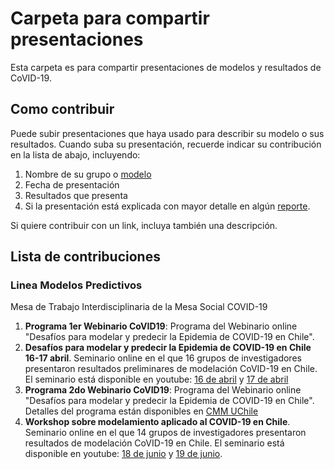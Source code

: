 
# Carpeta para compartir presentaciones

Esta carpeta es para compartir presentaciones de modelos y resultados de CoVID-19.   
 
## Como contribuir

Puede subir presentaciones que haya usado para describir su modelo o sus resultados. Cuando suba su presentación, recuerde indicar su contribución en la lista de abajo, incluyendo:

 1. Nombre de su grupo o [modelo](https://github.com/Instituto-Milenio-de-Datos/modelamiento-covid/tree/master/modelos)
 2. Fecha de presentación
 3. Resultados que presenta
 4. Si la presentación está explicada con mayor detalle en algún [reporte](https://github.com/Instituto-Milenio-de-Datos/modelamiento-covid/tree/master/reportes).

 Si quiere contribuir con un link, incluya también una descripción.

## Lista de contribuciones
### Linea Modelos Predictivos
Mesa de Trabajo Interdisciplinaria de la Mesa Social COVID-19
 1. **Programa 1er Webinario CoVID19**: Programa del Webinario online "Desafíos para modelar y predecir la Epidemia de COVID-19 en Chile".
 2. **Desafíos para modelar y predecir la Epidemia de COVID-19 en Chile 16-17 abril**. Seminario online en el que 16 grupos de investigadores presentaron resultados preliminares de modelación CoVID-19 en Chile. 
El seminario está disponible en youtube: [16 de abril](https://www.youtube.com/watch?v=Gdc6MY8cZWA&feature=youtu.be) y [17 de abril](https://www.youtube.com/watch?v=Gnib4Gly6DM&feature=youtu.be)
 3. **Programa 2do Webinario CoVID19**: Programa del Webinario online "Desafíos para modelar y predecir la Epidemia de COVID-19 en Chile".
Detalles del programa están disponibles en [CMM UChile](http://eventos.cmm.uchile.cl/2wcovid19/)
 4. **Workshop sobre modelamiento aplicado al COVID-19 en Chile**. Seminario online en el que 14 grupos de investigadores presentaron resultados de modelación CoVID-19 en Chile. 
 El seminario está disponible en youtube: [18 de junio](https://www.youtube.com/watch?v=eRy1FchlyVI&feature=youtu.be) y [19 de junio](https://www.youtube.com/watch?v=8mhI59xOYHQ&feature=youtu.be).
 

